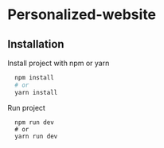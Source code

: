 # Personalized-website



## Installation
Install project with npm or yarn

```bash
  npm install
  # or
  yarn install
```

Run project
```
  npm run dev
  # or
  yarn run dev
```

